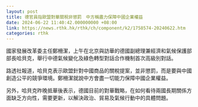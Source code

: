 ```yaml
---
layout: post
title: 德官員指歐盟對華關稅非懲罰　中方稱盡力保障中國企業權益
date: 2024-06-22 11:40:42.000000000 +08:00
link: https://news.rthk.hk/rthk/ch/component/k2/1758574-20240622.htm
categories: rthk
---
```


國家發展改革委主任鄭柵潔，上午在北京與訪華的德國副總理兼經濟和氣候保護部部長哈貝克，舉行中德氣候變化及綠色轉型對話合作機制首次高級別對話。

路透社報道，哈貝克表示歐盟針對中國商品的關稅提案，並非懲罰，而是要與中國創造公平的競爭環境。鄭柵潔就說中方會盡一切能力保障中國企業權益。

另外，哈貝克昨晚抵華後表示，德國目前的對華戰略，在如何看待兩國長期關係方面缺乏方向性，需要更新，以解決政治、貿易及氣候行動中的具體問題。
